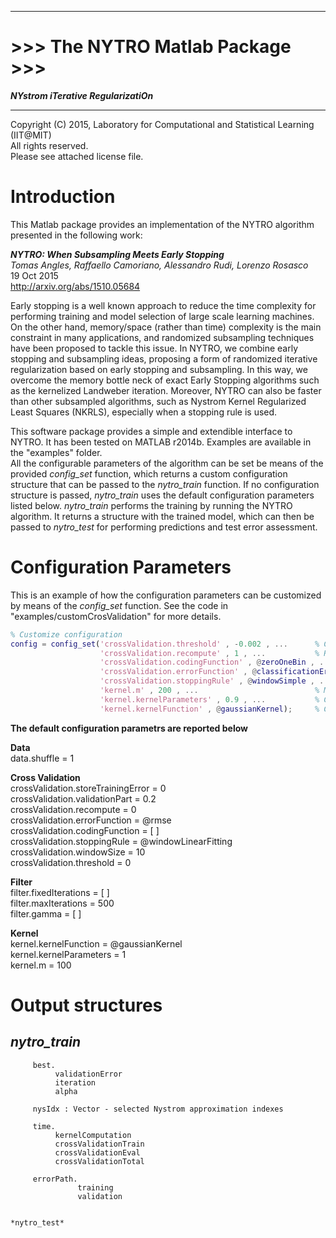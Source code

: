 
-------------------------------------
\>\>\> The NYTRO Matlab Package  \>\>\> 
========================
***NYstrom iTerative RegularizatiOn***

-------------------------------------


Copyright (C) 2015, Laboratory for Computational and Statistical Learning (IIT@MIT)\
All rights reserved.\
Please see attached license file.

Introduction
============

This Matlab package provides an implementation of the NYTRO algorithm presented in the following work:

***NYTRO: When Subsampling Meets Early Stopping***\
*Tomas Angles, Raffaello Camoriano, Alessandro Rudi, Lorenzo Rosasco*\
19 Oct 2015\
http://arxiv.org/abs/1510.05684

Early stopping is a well known approach to reduce the time complexity for performing training and model selection of large scale learning machines. On the other hand, memory/space (rather than time) complexity is the main constraint in many applications, and randomized subsampling techniques have been proposed to tackle this issue. In NYTRO, we combine early stopping and subsampling ideas, proposing a form of randomized iterative regularization based on early stopping and subsampling. In this way, we overcome the memory bottle neck of exact Early Stopping algorithms such as the kernelized Landweber iteration. Moreover, NYTRO can also be faster than other subsampled algorithms, such as Nystrom Kernel Regularized Least Squares (NKRLS), especially when a stopping rule is used.

This software package provides a simple and extendible interface to NYTRO. It has been tested on MATLAB r2014b. Examples are available  in the "examples" folder.\
All the configurable parameters of the algorithm can be set be means of the provided *config_set* function, which returns a custom configuration structure that can be passed to the *nytro_train* function. If no configuration structure is passed, *nytro_train* uses the default configuration parameters listed below. *nytro_train* performs the training by running the NYTRO algorithm. It returns a structure with the trained model, which can then be passed to *nytro_test* for performing predictions and test error assessment.


Configuration Parameters
====
This is an example of how the configuration parameters can be customized by means of the *config_set* function. See the code in "examples/customCrosValidation" for more details.

```matlab
% Customize configuration
config = config_set('crossValidation.threshold' , -0.002 , ...      % Change stopping rule threshold
                    'crossValidation.recompute' , 1 , ...           % Recompute the solution after cross validation
                    'crossValidation.codingFunction' , @zeroOneBin , ...   % Change coding function
                    'crossValidation.errorFunction' , @classificationError , ...   % Change error function
                    'crossValidation.stoppingRule' , @windowSimple , ...   % Change stopping rule function
                    'kernel.m' , 200 , ...                          % Modify the subsampling level (default m = 100)
                    'kernel.kernelParameters' , 0.9 , ...           % Change gaussian kernel parameter (sigma)
                    'kernel.kernelFunction' , @gaussianKernel);     % Change kernel function
```

**The default configuration parametrs are reported below**

**Data**\
data.shuffle = 1

**Cross Validation**\
crossValidation.storeTrainingError = 0\
crossValidation.validationPart = 0.2\
crossValidation.recompute = 0\
crossValidation.errorFunction = @rmse\
crossValidation.codingFunction = [ ]\
crossValidation.stoppingRule = @windowLinearFitting\
crossValidation.windowSize = 10\
crossValidation.threshold = 0

**Filter**\
filter.fixedIterations  = [ ]\
filter.maxIterations  = 500\
filter.gamma  = [ ]

**Kernel**\
kernel.kernelFunction  = @gaussianKernel\
kernel.kernelParameters = 1\
kernel.m = 100
    
    
    
    
Output structures
======

*nytro_train*
----

         best.
              validationError
              iteration
              alpha

         nysIdx : Vector - selected Nystrom approximation indexes

         time.
              kernelComputation
              crossValidationTrain
              crossValidationEval
              crossValidationTotal

         errorPath.
                   training
                   validation
```

*nytro_test*
